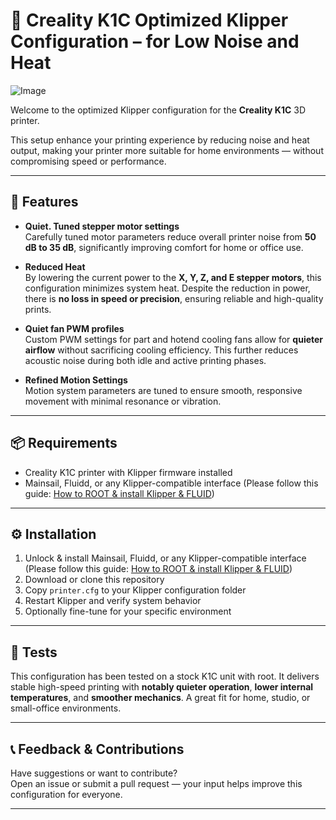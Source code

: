 
# 🔧 Creality K1C Optimized Klipper Configuration – for Low Noise and Heat

![Image](https://github.com/user-attachments/assets/422fa4dc-0607-4898-9a8c-12313d2ab870)

Welcome to the optimized Klipper configuration for the **Creality K1C** 3D printer.

This setup enhance your printing experience by reducing noise and heat output, making your printer more suitable for home environments — without compromising speed or performance.

---

## 🚀 Features

- **Quiet. Tuned stepper motor settings**  
  Carefully tuned motor parameters reduce overall printer noise from **50 dB to 35 dB**, significantly improving comfort for home or office use.

- **Reduced Heat**  
  By lowering the current power to the **X, Y, Z, and E stepper motors**, this configuration minimizes system heat. Despite the reduction in power, there is **no loss in speed or precision**, ensuring reliable and high-quality prints.

- **Quiet fan PWM profiles**  
  Custom PWM settings for part and hotend cooling fans allow for **quieter airflow** without sacrificing cooling efficiency. This further reduces acoustic noise during both idle and active printing phases.

- **Refined Motion Settings**  
  Motion system parameters are tuned to ensure smooth, responsive movement with minimal resonance or vibration.

---

## 📦 Requirements
- Creality K1C printer with Klipper firmware installed   
- Mainsail, Fluidd, or any Klipper-compatible interface (Please follow this guide: [How to ROOT & install Klipper & FLUID](https://www.youtube.com/watch?v=wg9sQPXQnSE))  
---

## ⚙️ Installation

1. Unlock & install Mainsail, Fluidd, or any Klipper-compatible interface (Please follow this guide: [How to ROOT & install Klipper & FLUID](https://www.youtube.com/watch?v=wg9sQPXQnSE))  
2. Download or clone this repository  
3. Copy `printer.cfg` to your Klipper configuration folder  
4. Restart Klipper and verify system behavior  
5. Optionally fine-tune for your specific environment

---

## 🧪 Tests

This configuration has been tested on a stock K1C unit with root. It delivers stable high-speed printing with **notably quieter operation**, **lower internal temperatures**, and **smoother mechanics**. A great fit for home, studio, or small-office environments.

---

## 📞 Feedback & Contributions

Have suggestions or want to contribute?  
Open an issue or submit a pull request — your input helps improve this configuration for everyone.

---
 

